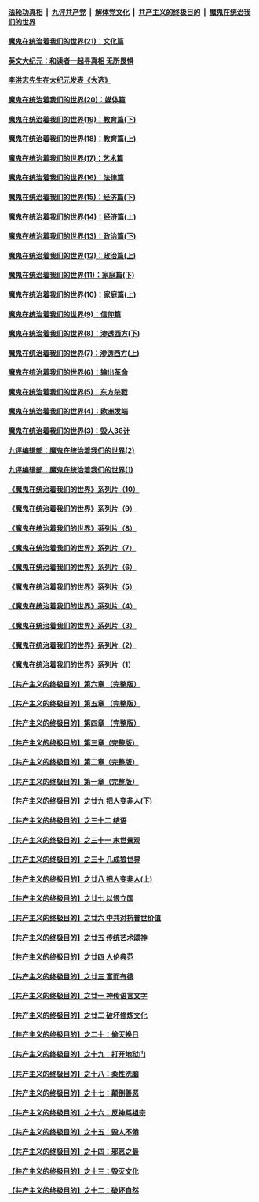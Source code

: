

####  [法轮功真相](../../../../basic/blob/master/README.md?t=01241331) &nbsp;|&nbsp; [九评共产党](../../../../9ping.md/blob/master/README.md?t=01241331) &nbsp;|&nbsp; [解体党文化](../../../../jtdwh.md/blob/master/README.md?t=01241331)  &nbsp;|&nbsp; [共产主义的终极目的](../../../../gczydzjmd.md/blob/master/README.md?t=01241331) &nbsp;|&nbsp; [魔鬼在统治我们的世界](../../../../mgztzwmdsj.md/blob/master/README.md?t=01241331) 

#### [魔鬼在统治着我们的世界(21)：文化篇](../pages/nsc422/n10597706.md?t=01241331) 

#### [英文大纪元：和读者一起寻真相 无所畏惧](../pages/nsc422/n12542027.md?t=01241331) 

#### [李洪志先生在大纪元发表《大选》](../pages/nsc422/n12534746.md?t=01241331) 

#### [魔鬼在统治着我们的世界(20)：媒体篇](../pages/nsc422/n10586579.md?t=01241331) 

#### [魔鬼在统治着我们的世界(19)：教育篇(下)](../pages/nsc422/n10564808.md?t=01241331) 

#### [魔鬼在统治着我们的世界(18)：教育篇(上)](../pages/nsc422/n10526970.md?t=01241331) 

#### [魔鬼在统治着我们的世界(17)：艺术篇](../pages/nsc422/n10499093.md?t=01241331) 

#### [魔鬼在统治着我们的世界(16)：法律篇](../pages/nsc422/n10485969.md?t=01241331) 

#### [魔鬼在统治着我们的世界(15)：经济篇(下)](../pages/nsc422/n10469975.md?t=01241331) 

#### [魔鬼在统治着我们的世界(14)：经济篇(上)](../pages/nsc422/n10457370.md?t=01241331) 

#### [魔鬼在统治着我们的世界(13)：政治篇(下)](../pages/nsc422/n10448270.md?t=01241331) 

#### [魔鬼在统治着我们的世界(12)：政治篇(上)](../pages/nsc422/n10444576.md?t=01241331) 

#### [魔鬼在统治着我们的世界(11)：家庭篇(下)](../pages/nsc422/n10440961.md?t=01241331) 

#### [魔鬼在统治着我们的世界(10)：家庭篇(上)](../pages/nsc422/n10435448.md?t=01241331) 

#### [魔鬼在统治着我们的世界(9)：信仰篇](../pages/nsc422/n10432159.md?t=01241331) 

#### [魔鬼在统治着我们的世界(8)：渗透西方(下)](../pages/nsc422/n10429603.md?t=01241331) 

#### [魔鬼在统治着我们的世界(7)：渗透西方(上)](../pages/nsc422/n10426013.md?t=01241331) 

#### [魔鬼在统治着我们的世界(6)：输出革命](../pages/nsc422/n10421536.md?t=01241331) 

#### [魔鬼在统治着我们的世界(5)：东方杀戮](../pages/nsc422/n10417707.md?t=01241331) 

#### [魔鬼在统治着我们的世界(4)：欧洲发端](../pages/nsc422/n10414890.md?t=01241331) 

#### [魔鬼在统治着我们的世界(3)：毁人36计](../pages/nsc422/n10411583.md?t=01241331) 

#### [九评编辑部：魔鬼在统治着我们的世界(2)](../pages/nsc422/n10410036.md?t=01241331) 

#### [九评编辑部：魔鬼在统治着我们的世界(1)](../pages/nsc422/n10406825.md?t=01241331) 

#### [《魔鬼在统治着我们的世界》系列片（10）](../pages/nsc422/n12292670.md?t=01241331) 

#### [《魔鬼在统治着我们的世界》系列片（9）](../pages/nsc422/n12290859.md?t=01241331) 

#### [《魔鬼在统治着我们的世界》系列片（8）](../pages/nsc422/n12287445.md?t=01241331) 

#### [《魔鬼在统治着我们的世界》系列片（7）](../pages/nsc422/n12283425.md?t=01241331) 

#### [《魔鬼在统治着我们的世界》系列片（6）](../pages/nsc422/n12282314.md?t=01241331) 

#### [《魔鬼在统治着我们的世界》系列片（5）](../pages/nsc422/n12281419.md?t=01241331) 

#### [《魔鬼在统治着我们的世界》系列片（4）](../pages/nsc422/n12274024.md?t=01241331) 

#### [《魔鬼在统治着我们的世界》系列片（3）](../pages/nsc422/n12271322.md?t=01241331) 

#### [《魔鬼在统治着我们的世界》系列片（2）](../pages/nsc422/n12269049.md?t=01241331) 

#### [《魔鬼在统治着我们的世界》系列片（1）](../pages/nsc422/n12267575.md?t=01241331) 

#### [【共产主义的终极目的】第六章 （完整版）](../pages/nsc422/n11428913.md?t=01241331) 

#### [【共产主义的终极目的】第五章 （完整版）](../pages/nsc422/n11428912.md?t=01241331) 

#### [【共产主义的终极目的】第四章 （完整版）](../pages/nsc422/n11428907.md?t=01241331) 

#### [【共产主义的终极目的】第三章（完整版）](../pages/nsc422/n11428848.md?t=01241331) 

#### [【共产主义的终极目的】第二章（完整版）](../pages/nsc422/n11428831.md?t=01241331) 

#### [【共产主义的终极目的】第一章（完整版）](../pages/nsc422/n11417651.md?t=01241331) 

#### [【共产主义的终极目的】之廿九 把人变非人(下)](../pages/nsc422/n11344140.md?t=01241331) 

#### [【共产主义的终极目的】之三十二 结语](../pages/nsc422/n11360535.md?t=01241331) 

#### [【共产主义的终极目的】之三十一 末世景观](../pages/nsc422/n11351129.md?t=01241331) 

#### [【共产主义的终极目的】之三十 几成狼世界](../pages/nsc422/n11348280.md?t=01241331) 

#### [【共产主义的终极目的】之廿八 把人变非人(上)](../pages/nsc422/n11340492.md?t=01241331) 

#### [【共产主义的终极目的】之廿七 以恨立国](../pages/nsc422/n11336944.md?t=01241331) 

#### [【共产主义的终极目的】之廿六 中共对抗普世价值](../pages/nsc422/n11324785.md?t=01241331) 

#### [【共产主义的终极目的】之廿五 传统艺术颂神](../pages/nsc422/n11296396.md?t=01241331) 

#### [【共产主义的终极目的】之廿四 人伦典范](../pages/nsc422/n11296397.md?t=01241331) 

#### [【共产主义的终极目的】之廿三 富而有德](../pages/nsc422/n11283598.md?t=01241331) 

#### [【共产主义的终极目的】之廿一 神传语言文字](../pages/nsc422/n11263265.md?t=01241331) 

#### [【共产主义的终极目的】之廿二 破坏修炼文化](../pages/nsc422/n11245728.md?t=01241331) 

#### [【共产主义的终极目的】之二十：偷天换日](../pages/nsc422/n11238846.md?t=01241331) 

#### [【共产主义的终极目的】之十九：打开地狱门](../pages/nsc422/n11206376.md?t=01241331) 

#### [【共产主义的终极目的】之十八：柔性洗脑](../pages/nsc422/n11199994.md?t=01241331) 

#### [【共产主义的终极目的】之十七：颠倒善恶](../pages/nsc422/n11179782.md?t=01241331) 

#### [【共产主义的终极目的】之十六：反神骂祖宗](../pages/nsc422/n11166798.md?t=01241331) 

#### [【共产主义的终极目的】之十五：毁人不倦](../pages/nsc422/n11166792.md?t=01241331) 

#### [【共产主义的终极目的】之十四：邪恶之最](../pages/nsc422/n11150249.md?t=01241331) 

#### [【共产主义的终极目的】之十三：毁灭文化](../pages/nsc422/n11135227.md?t=01241331) 

#### [【共产主义的终极目的】之十二：破坏自然](../pages/nsc422/n11135214.md?t=01241331) 

